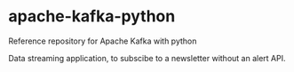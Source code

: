 # apache-kafka-python
 Reference repository for Apache Kafka with python

Data streaming application, to subscibe to a newsletter without an alert API.